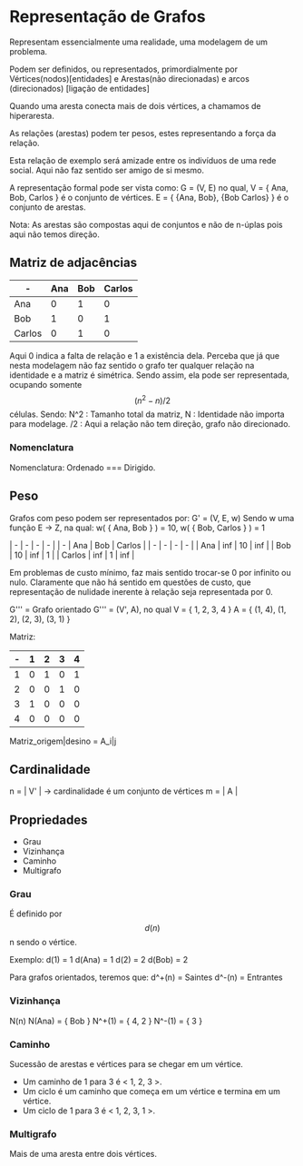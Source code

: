 # Representação de Grafos
Representam essencialmente uma realidade, uma modelagem de um problema.

Podem ser definidos, ou representados, primordialmente por
Vértices(nodos)[entidades] e Arestas(não direcionadas) e arcos (direcionados) [ligação de entidades]

Quando uma aresta conecta mais de dois vértices, a chamamos de hiperaresta.

As relações (arestas) podem ter pesos, estes representando a força da relação.

Esta relação de exemplo será amizade entre os indivíduos de uma rede social.
Aqui não faz sentido ser amigo de si mesmo.

A representação formal pode ser vista como:
G = (V, E) no qual,
V = { Ana, Bob, Carlos } é o conjunto de vértices.
E = { {Ana, Bob}, {Bob Carlos} } é o conjunto de arestas.

Nota: As arestas são compostas aqui de conjuntos e não de n-úplas pois aqui não temos direção.

## Matriz de adjacências

| - | Ana | Bob | Carlos |
| - | - | - | - |
| Ana | 0 | 1 | 0 |
| Bob | 1 | 0 | 1 |
| Carlos | 0 | 1 | 0 |

Aqui 0 indica a falta de relação e 1 a existência dela. Perceba que já que
nesta modelagem não faz sentido o grafo ter qualquer relação na identidade e a
matriz é simétrica. Sendo assim, ela pode ser representada, ocupando somente $$
( n^2 - n ) / 2 $$ células.
Sendo: 
N^2 : Tamanho total da matriz,
N : Identidade não importa para modelage.
/2 : Aqui a relação não tem direção, grafo não direcionado.

### Nomenclatura
Nomenclatura: Ordenado === Dirigido.

## Peso

Grafos com peso podem ser representados por:
G' = (V, E, w)
Sendo w uma função E -> Z, na qual:
w( { Ana, Bob } ) = 10,
w( { Bob, Carlos } ) = 1

| - | - | - | - |
| - | Ana | Bob | Carlos |
| - | - | - | - |
| Ana | inf | 10 | inf |
| Bob | 10 | inf | 1 |
| Carlos | inf | 1 | inf |

Em problemas de custo mínimo, faz mais sentido trocar-se 0 por infinito ou
nulo. Claramente que não há sentido em questões de custo, que representação de
nulidade inerente à relação seja representada por 0.

G''' = Grafo orientado
G''' = (V', A), no qual
V = { 1, 2, 3, 4 }
A = { (1, 4), (1, 2), (2, 3), (3, 1) }

Matriz:

| - | 1 | 2 | 3 | 4 |
| - | - | - | - | - |
| 1 | 0 | 1 | 0 | 1 |
| 2 | 0 | 0 | 1 | 0 |
| 3 | 1 | 0 | 0 | 0 |
| 4 | 0 | 0 | 0 | 0 |

Matriz_origem|desino = A_i|j

## Cardinalidade
n = | V' | -> cardinalidade é um conjunto de vértices
m = | A  |

## Propriedades
* Grau
* Vizinhança
* Caminho
* Multigrafo

### Grau
É definido por  $$d(n)$$
n sendo o vértice.

Exemplo:
d(1) = 1
    d(Ana) = 1
d(2) = 2
    d(Bob) = 2

Para grafos orientados, teremos que:
d^+(n) = Saintes
d^-(n) = Entrantes

### Vizinhança
N(n)
N(Ana) = { Bob }
N^+(1) = { 4, 2 }
N^-(1) = { 3 }

### Caminho
Sucessão de arestas e vértices para se chegar em um vértice.
* Um caminho de 1 para 3 é < 1, 2, 3 >.
* Um ciclo é um caminho que começa em um vértice e termina em um vértice.
* Um ciclo de 1 para 3 é < 1, 2, 3, 1 >.

### Multigrafo
Mais de uma aresta entre dois vértices.

